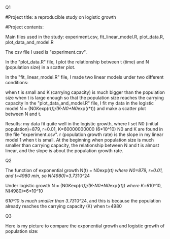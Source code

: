 Q1

#Project title: a reproducible study on logistic growth

#Project contents:

Main files used in the study: experiment.csv, fit_linear_model.R, plot_data.R, plot_data_and_model.R

The csv file I used is "experiment.csv".

In the "plot_data.R" file, I plot the relationship between t (time) and N (population size) in a scatter plot.

In the "fit_linear_model.R" file, I made two linear models under two different conditions:

when t is small and K (carrying capacity) is much bigger than the population size
when t is large enough so that the population size reaches the carrying capacity
In the "plot_data_and_model.R" file, I fit my data in the logistic model N = (N0*K*exp(r*t))/(K-N0+N0*exp(r*t)) and make a scatter plot between N and t.

Results: my data fit quite well in the logistic growth, where I set N0 (initial population)=879, r=0.01, K=60000000000 (6*10^10) N0 and K are found in the file "experiment.csv". r (population growth rate) is the slope in my linear model 1 when t is small. At the beginning when population size is much smaller than carrying capacity, the relationship between N and t is almost linear, and the slope is about the population growth rate.

Q2

The function of exponential growth N(t) = N0exp(r*t) where N0=879, r=0.01, and t=4980 min, so N(4980)=3.73*10^24

Under logistic growth N = (N0*K*exp(r*t))/(K-N0+N0*exp(r*t)) where K=6*10^10, N(4980)=6*10^10

6*10^10 is much smaller than 3.73*10^24, and this is because the population already reaches the carrying capacity (K) when t=4980

Q3

Here is my picture to compare the exponential growth and logistic growth of population size:
